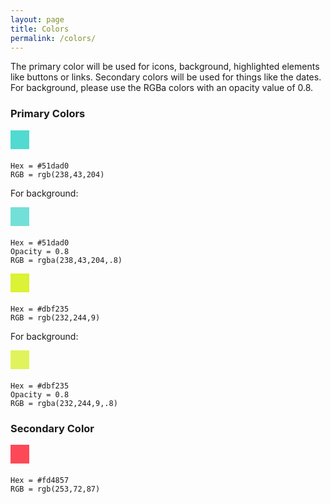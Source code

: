 ```yaml
---
layout: page
title: Colors
permalink: /colors/
---
```


<p>The primary color will be used for icons, background, highlighted elements like buttons or links. Secondary colors will be used for things like the dates.<br>
For background, please use the RGBa colors with an opacity value of 0.8.</p>

<h3>Primary Colors</h3>

<div style="background: #51dad0; width: 30px; height: 30px; margin-bottom: 20px"></div>

<pre><code>Hex = #51dad0
RGB = rgb(238,43,204)
</code></pre>

For background:

<div style="background: #51dad0; Opacity:0.8; width: 30px; height: 30px; margin-bottom: 20px"></div>

<pre><code>Hex = #51dad0
Opacity = 0.8
RGB = rgba(238,43,204,.8)
</code></pre>

<div style="background: #dbf235; width: 30px; height: 30px; margin-bottom: 20px"></div>

<pre><code>Hex = #dbf235
RGB = rgb(232,244,9)
</code></pre>

For background:

<div style="background: #dbf235; Opacity:0.8; width: 30px; height: 30px; margin-bottom: 20px"></div>

<pre><code>Hex = #dbf235
Opacity = 0.8
RGB = rgba(232,244,9,.8)
</code></pre>


<h3>Secondary Color</h3>

<div style="background: #fd4857; width: 30px; height: 30px; margin-bottom: 20px"></div>

<pre><code>Hex = #fd4857
RGB = rgb(253,72,87)
</code></pre>


